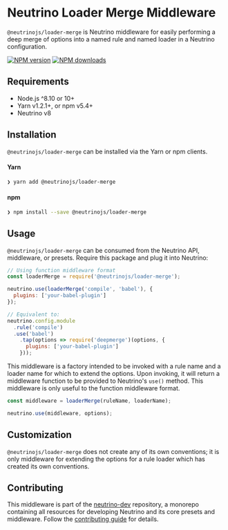 # Neutrino Loader Merge Middleware

`@neutrinojs/loader-merge` is Neutrino middleware for easily performing a deep merge of options into
a named rule and named loader in a Neutrino configuration.

[![NPM version][npm-image]][npm-url]
[![NPM downloads][npm-downloads]][npm-url]

## Requirements

- Node.js ^8.10 or 10+
- Yarn v1.2.1+, or npm v5.4+
- Neutrino v8

## Installation

`@neutrinojs/loader-merge` can be installed via the Yarn or npm clients.

#### Yarn

```bash
❯ yarn add @neutrinojs/loader-merge
```

#### npm

```bash
❯ npm install --save @neutrinojs/loader-merge
```

## Usage

`@neutrinojs/loader-merge` can be consumed from the Neutrino API, middleware, or presets. Require this package
and plug it into Neutrino:

```js
// Using function middleware format
const loaderMerge = require('@neutrinojs/loader-merge');

neutrino.use(loaderMerge('compile', 'babel'), {
  plugins: ['your-babel-plugin']
});

// Equivalent to:
neutrino.config.module
  .rule('compile')
  .use('babel')
    .tap(options => require('deepmerge')(options, {
      plugins: ['your-babel-plugin']
    }));
```

This middleware is a factory intended to be invoked with a rule name and a loader name for which to extend the options.
Upon invoking, it will return a middleware function to be provided to Neutrino's `use()` method. This middleware is
only useful to the function middleware format.

```js
const middleware = loaderMerge(ruleName, loaderName);

neutrino.use(middleware, options);
```


## Customization

`@neutrinojs/loader-merge` does not create any of its own conventions; it is only middleware
for extending the options for a rule loader which has created its own conventions.

## Contributing

This middleware is part of the [neutrino-dev](https://github.com/mozilla-neutrino/neutrino-dev) repository, a monorepo
containing all resources for developing Neutrino and its core presets and middleware. Follow the
[contributing guide](https://neutrinojs.org/contributing/) for details.

[npm-image]: https://img.shields.io/npm/v/@neutrinojs/loader-merge.svg
[npm-downloads]: https://img.shields.io/npm/dt/@neutrinojs/loader-merge.svg
[npm-url]: https://www.npmjs.com/package/@neutrinojs/loader-merge
